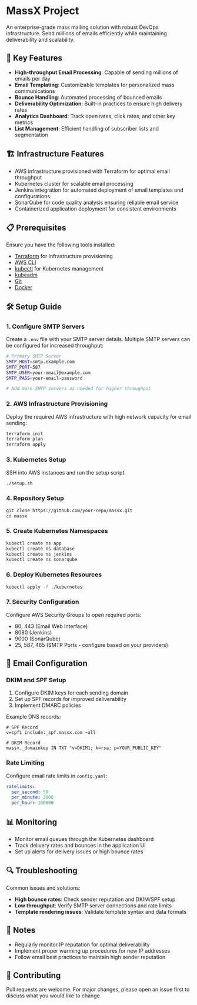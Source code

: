 # MassX Project

An enterprise-grade mass mailing solution with robust DevOps infrastructure. Send millions of emails efficiently while maintaining deliverability and scalability.

## 📧 Key Features

- **High-throughput Email Processing**: Capable of sending millions of emails per day
- **Email Templating**: Customizable templates for personalized mass communications
- **Bounce Handling**: Automated processing of bounced emails
- **Deliverability Optimization**: Built-in practices to ensure high delivery rates
- **Analytics Dashboard**: Track open rates, click rates, and other key metrics
- **List Management**: Efficient handling of subscriber lists and segmentation

## 🏗️ Infrastructure Features

- AWS infrastructure provisioned with Terraform for optimal email throughput
- Kubernetes cluster for scalable email processing
- Jenkins integration for automated deployment of email templates and configurations
- SonarQube for code quality analysis ensuring reliable email service
- Containerized application deployment for consistent environments

## 📋 Prerequisites

Ensure you have the following tools installed:

- [Terraform](https://www.terraform.io/downloads) for infrastructure provisioning
- [AWS CLI](https://docs.aws.amazon.com/cli/latest/userguide/install-cliv2.html)
- [kubectl](https://kubernetes.io/docs/tasks/tools/) for Kubernetes management
- [kubeadm](https://kubernetes.io/docs/setup/production-environment/tools/kubeadm/install-kubeadm/)
- [Git](https://git-scm.com/book/en/v2/Getting-Started-Installing-Git)
- [Docker](https://docs.docker.com/get-docker/)

## 🛠️ Setup Guide

### 1. Configure SMTP Servers

Create a `.env` file with your SMTP server details. Multiple SMTP servers can be configured for increased throughput:

```bash
# Primary SMTP Server
SMTP_HOST=smtp.example.com
SMTP_PORT=587
SMTP_USER=your-email@example.com
SMTP_PASS=your-email-password

# Add more SMTP servers as needed for higher throughput
```

### 2. AWS Infrastructure Provisioning

Deploy the required AWS infrastructure with high network capacity for email sending:

```bash
terraform init
terraform plan
terraform apply
```

### 3. Kubernetes Setup

SSH into AWS instances and run the setup script:

```bash
./setup.sh
```

### 4. Repository Setup

```bash
git clone https://github.com/your-repo/massx.git
cd massx
```

### 5. Create Kubernetes Namespaces

```bash
kubectl create ns app
kubectl create ns database
kubectl create ns jenkins
kubectl create ns sonarqube
```

### 6. Deploy Kubernetes Resources

```bash
kubectl apply -f ./kubernetes
```

### 7. Security Configuration

Configure AWS Security Groups to open required ports:
- 80, 443 (Email Web Interface)
- 8080 (Jenkins)
- 9000 (SonarQube)
- 25, 587, 465 (SMTP Ports - configure based on your providers)

## 📧 Email Configuration

### DKIM and SPF Setup

1. Configure DKIM keys for each sending domain
2. Set up SPF records for improved deliverability
3. Implement DMARC policies

Example DNS records:
```
# SPF Record
v=spf1 include:_spf.massx.com ~all

# DKIM Record
massx._domainkey IN TXT "v=DKIM1; k=rsa; p=YOUR_PUBLIC_KEY"
```

### Rate Limiting

Configure email rate limits in `config.yaml`:
```yaml
ratelimits:
  per_second: 50
  per_minute: 3000
  per_hour: 100000
```

## 📊 Monitoring

- Monitor email queues through the Kubernetes dashboard
- Track delivery rates and bounces in the application UI
- Set up alerts for delivery issues or high bounce rates

## 🔍 Troubleshooting

Common issues and solutions:
- **High bounce rates**: Check sender reputation and DKIM/SPF setup
- **Low throughput**: Verify SMTP server connections and rate limits
- **Template rendering issues**: Validate template syntax and data formats

## 📝 Notes

- Regularly monitor IP reputation for optimal deliverability
- Implement proper warming up procedures for new IP addresses
- Follow email best practices to maintain high sender reputation

## 🤝 Contributing

Pull requests are welcome. For major changes, please open an issue first to discuss what you would like to change.

